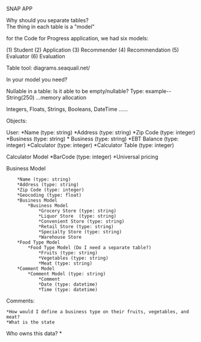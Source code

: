 SNAP APP

Why should you separate tables?  
The thing in each table is a "model"

for the Code for Progress application, we had six models:

(1) Student
(2) Application
(3) Recommender
(4) Recommendation
(5) Evaluator
(6) Evaluation


Table tool: diagrams.seaquail.net/

In your model you need?

Nullable in a table:  Is it able to be empty/nullable?
Type:  example--String(250) ...memory allocation

Integers, Floats, Strings, Booleans, DateTime
......

Objects:  


User:
	*Name (type: string)
	*Address (type: string)
	*Zip Code (type: integer)
	*Business (type: string)
		* Business (type: string)
	*EBT Balance (type: integer)
	*Calculator (type: integer)
		*Calculator Table (type: integer)

Calculator Model
	*BarCode (type: integer)
	 *Universal pricing

Business Model
		
		*Name (type: string)
		*Address (type: string)
		*Zip Code (type: integer)
		*Geocoding (type: float)
		*Business Model
			*Business Model
				*Grocery Store (type: string)
				*Liquor Store  (type: string)
				*Convenient Store (type: string)
				*Retail Store (type: string)
				*Specialty Store (type: string)
				*Warehouse Store
		*Food Type Model
			*Food Type Model (Do I need a separate table?)
				*Fruits (type: string)
				*Vegetables (type: string)
				*Meat (type: string)
		*Comment Model
			*Comment Model (type: string)
				*Comment
				*Date (type: datetime)
				*Time (type: datetime)


Comments:

	*How would I define a business type on their fruits, vegetables, and meat?
	*What is the state 



Who owns this data?
		*